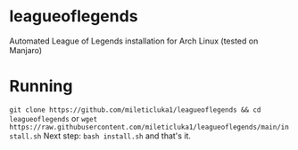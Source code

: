 # leagueoflegends
Automated League of Legends installation for Arch Linux (tested on Manjaro)

# Running
`git clone https://github.com/mileticluka1/leagueoflegends && cd leagueoflegends` or `wget https://raw.githubusercontent.com/mileticluka1/leagueoflegends/main/install.sh`
Next step: `bash install.sh` and that's it.
